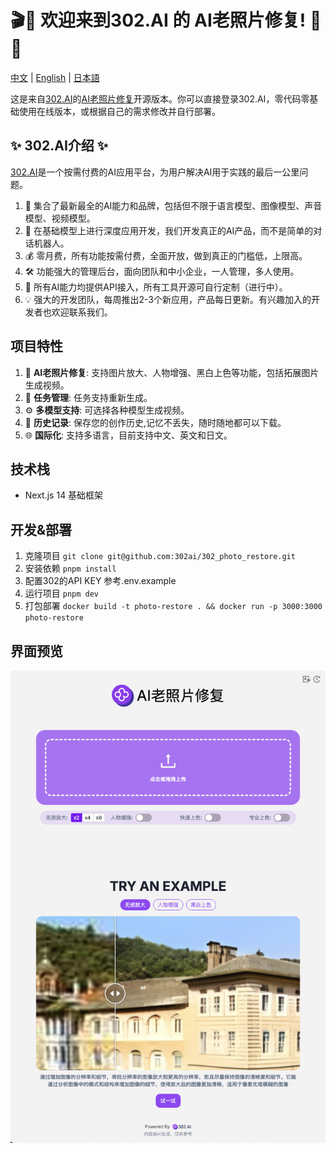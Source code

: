 # 🎬🤖 欢迎来到302.AI 的 AI老照片修复! 🚀✨

[中文](README_zh.md) | [English](README.md) | [日本語](README_ja.md)

这是来自[302.AI](https://302.ai)的[AI老照片修复](https://302.ai/tools/restoration/)开源版本。你可以直接登录302.AI，零代码零基础使用在线版本，或根据自己的需求修改并自行部署。

## ✨ 302.AI介绍 ✨

[302.AI](https://302.ai)是一个按需付费的AI应用平台，为用户解决AI用于实践的最后一公里问题。

1. 🧠 集合了最新最全的AI能力和品牌，包括但不限于语言模型、图像模型、声音模型、视频模型。
2. 🚀 在基础模型上进行深度应用开发，我们开发真正的AI产品，而不是简单的对话机器人。
3. 💰 零月费，所有功能按需付费，全面开放，做到真正的门槛低，上限高。
4. 🛠 功能强大的管理后台，面向团队和中小企业，一人管理，多人使用。
5. 🔗 所有AI能力均提供API接入，所有工具开源可自行定制（进行中）。
6. 💡 强大的开发团队，每周推出2-3个新应用，产品每日更新。有兴趣加入的开发者也欢迎联系我们。

## 项目特性

1. 🎥 **AI老照片修复**: 支持图片放大、人物增强、黑白上色等功能，包括拓展图片生成视频。
2. 🔄 **任务管理**: 任务支持重新生成。
3. ⚙️ **多模型支持**: 可选择各种模型生成视频。
4. 📜 **历史记录**: 保存您的创作历史,记忆不丢失，随时随地都可以下载。
5. 🌐 **国际化**: 支持多语言，目前支持中文、英文和日文。

## 技术栈

- Next.js 14 基础框架

## 开发&部署

1. 克隆项目 `git clone git@github.com:302ai/302_photo_restore.git`
2. 安装依赖 `pnpm install`
3. 配置302的API KEY 参考.env.example
4. 运行项目 `pnpm dev`
5. 打包部署 `docker build -t photo-restore . && docker run -p 3000:3000 photo-restore`

## 界面预览

![pic-tool](docs/zh/photo_restore.png)
